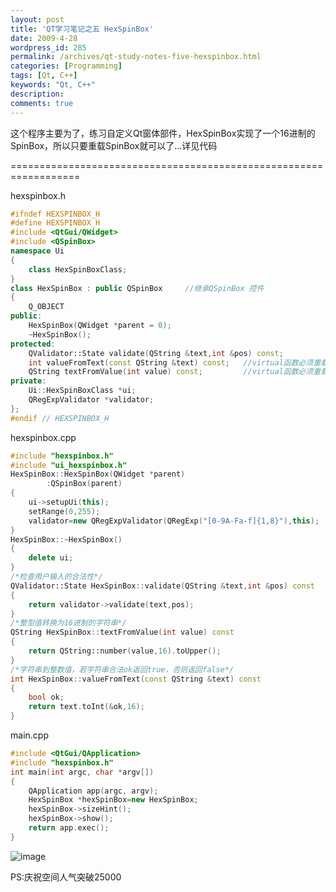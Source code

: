 ```yaml
---
layout: post
title: 'QT学习笔记之五 HexSpinBox'
date: 2009-4-28
wordpress_id: 285
permalink: /archives/qt-study-notes-five-hexspinbox.html
categories: [Programming]
tags: [Qt, C++]
keywords: "Qt, C++"
description: 
comments: true
---
```

这个程序主要为了，练习自定义Qt窗体部件，HexSpinBox实现了一个16进制的SpinBox，所以只要重载SpinBox就可以了...详见代码

==================================================================

hexspinbox.h

``` cpp
#ifndef HEXSPINBOX_H
#define HEXSPINBOX_H
#include <QtGui/QWidget>
#include <QSpinBox>
namespace Ui
{
    class HexSpinBoxClass;
}
class HexSpinBox : public QSpinBox     //继承QSpinBox 控件
{
    Q_OBJECT
public:
    HexSpinBox(QWidget *parent = 0);
    ~HexSpinBox();
protected:
    QValidator::State validate(QString &text,int &pos) const;
    int valueFromText(const QString &text) const;   //virtual函数必须重载
    QString textFromValue(int value) const;         //virtual函数必须重载
private:
    Ui::HexSpinBoxClass *ui;
    QRegExpValidator *validator;
};
#endif // HEXSPINBOX_H
```

hexspinbox.cpp

``` cpp
#include "hexspinbox.h"
#include "ui_hexspinbox.h"
HexSpinBox::HexSpinBox(QWidget *parent)
        :QSpinBox(parent)
{
    ui->setupUi(this);
    setRange(0,255);
    validator=new QRegExpValidator(QRegExp("[0-9A-Fa-f]{1,8}"),this);
}
HexSpinBox::~HexSpinBox()
{
    delete ui;
}
/*检查用户输入的合法性*/
QValidator::State HexSpinBox::validate(QString &text,int &pos) const
{
    return validator->validate(text,pos);
}
/*整型值转换为16进制的字符串*/
QString HexSpinBox::textFromValue(int value) const
{
    return QString::number(value,16).toUpper();
}
/*字符串到整数值，若字符串合法ok返回true，否则返回false*/
int HexSpinBox::valueFromText(const QString &text) const
{
    bool ok;
    return text.toInt(&ok,16);
}
```

main.cpp

``` cpp
#include <QtGui/QApplication>
#include "hexspinbox.h"
int main(int argc, char *argv[])
{
    QApplication app(argc, argv);
    HexSpinBox *hexSpinBox=new HexSpinBox;
    hexSpinBox->sizeHint();
    hexSpinBox->show();
    return app.exec();
}
```
![image](/images/uploads/2009/04/223451170.p.JPG?d=20090430223817014)

PS:庆祝空间人气突破25000
